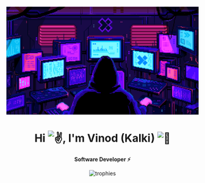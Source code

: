 <p align="center">
  <img src="./assets/wallpaper.gif" alt="Terminal Banner" />
</p>

<h1 align="center">
  Hi  <img src="https://fonts.gstatic.com/s/e/notoemoji/latest/270c_fe0f/512.gif" alt="✌" width="28" height="28">, I'm Vinod (Kalki) 
  <img src="https://fonts.gstatic.com/s/e/notoemoji/latest/1f409/512.gif" height="30" width="30" alt="🐉"/>
</h1>

<p align="center">
  <b>Software Developer ⚡ </b>
</p>

<p align="center">
<img src="https://github-profile-trophy.vercel.app/?username=VINODvoid&theme=onedark" alt="trophies"/>
</p>
